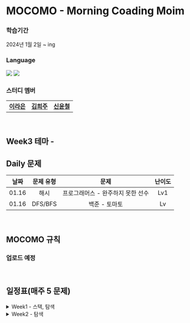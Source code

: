 # MOCOMO - Morning Coading Moim
### 학습기간
2024년 1월 2일 ~ ing

### Language
<img src="https://img.shields.io/badge/Java-007396.svg?&style=for-the-badge&logo=Java&logoColor=white"> <img src="https://img.shields.io/badge/python-007396.svg?&style=for-the-badge&logo=Java&logoColor=white"> 
### 스터디 멤버
<table>
  <tr>
    <td align="center"><a href="https://github.com/raeunlee"><b>이라은</b></a></td>
    <td align="center"><a href="https://github.com/hejoo345"><b>김희주</b></a></td>
    <td align="center"><a href="https://github.com/syc98syc"><b>신윤철</b></a></td>
  </tr>
</table>
<br/>

## Week3 테마 - 
## Daily 문제

| 날짜 | 문제 유형 | 문제 | 난이도 |
|:---:|:---:|:---:|:---:|
| 01.16| 해시 | 프로그래머스 - 완주하지 못한 선수 | Lv1 |
| 01.16| DFS/BFS | 백준 - 토마토 | Lv |

<br/>

## MOCOMO 규칙
### 업로드 예정

<br/>

## 일정표(매주 5 문제)
<details>
  <summary> Week1 - 스택, 탐색 </summary>

| 날짜 | 문제 유형 | 문제 | 난이도 |
|:---:|:---:|:---:|:---:|
| 01.02| 스택/큐 | 프로그래머스 - 같은 숫자는 싫어 | Lv1 |
| 01.02| 완전탐색 | 프로그래머스 - 소수 찾기 | Lv2 |
| 01.03| 스택/큐 | 프로그래머스 - 기능개발 | Lv2 |
| 01.03| 완전탐색 | 프로그래머스 - 카펫 | Lv2 |
| 01.03| 완전탐색 | 프로그래머스 - 피로도 | Lv2 |
| 01.04| DFS/BFS | 프로그래머스 - 네트워크 | Lv2 |
| 01.04| 이분탐색 | 프로그래머스 - 입국심사 | Lv3 |
| 01.05| 이분탐색 | 프로그래머스 - 징검다리 | Lv4 |
| 01.05| DP | 프로그래머스 - 정수삼각형 | Lv3 |
| 01.05| 스택/큐 | 프로그래머스 - 프로세스 | Lv2 |



  </details>

<details>
  <summary> Week2 - 탐색 </summary>

| 날짜 | 문제 유형 | 문제 | 난이도 |
|:---:|:---:|:---:|:---:|
| 01.08| DFS/BFS  | 프로그래머스 - 게임 맵 최단거리 | Lv2 |
| 01.08| DFS/BFS  | 프로그래머스 - 단어변환 | Lv2 |
| 01.08| DFS/BFS  | 프로그래머스 - 타겟넘버 | Lv2 |
| 01.09| 그리디  | 프로그래머스 - 큰 수 만들기 | Lv2 |
| 01.09| DFS/BFS  | 프로그래머스 - 전력망 둘로나누기 | Lv2 |
| 01.10| 힙  | 프로그래머스 - 더 맵게 | Lv2 |
| 01.10| 그래프  | 프로그래머스 - 가장 먼 노드 | Lv3 |
| 01.11| 스택/큐  | 프로그래머스 - 주식/가격 | Lv2 |
| 01.11| 그리디  | 프로그래머스 - 구명보트 | Lv2 |

  </details>
<br/>
